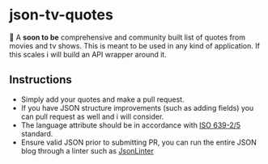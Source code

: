 # json-tv-quotes
:movie_camera: A **soon to be** comprehensive and community built list of quotes from movies and tv shows. This is meant to be used in any kind of application. If this scales i will build an API wrapper around it.

## Instructions
 - Simply add your quotes and make a pull request.
 - If you have JSON structure improvements (such as adding fields) you can pull request as well and i will consider.
 - The language attribute should be in accordance with [ISO 639-2/5](https://en.wikipedia.org/wiki/List_of_ISO_639-2_codes) standard. 
 - Ensure valid JSON prior to submitting PR, you can run the entire JSON blog through a linter such as [JsonLinter](https://jsonlint.com/)
